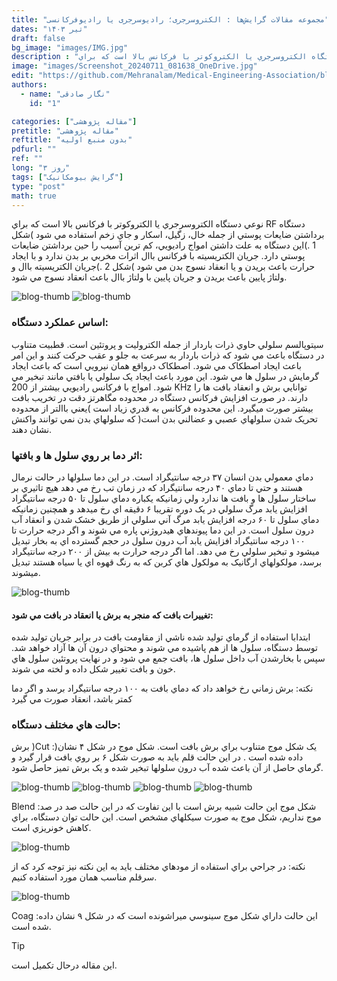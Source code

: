 ```yaml
---
title: "مجموعه مقالات گرایش‌ها : الکتروسرجری؛ رادیوسرجری یا رادیوفرکانسی"
dates: "تیر ۱۴۰۳"
draft: false
bg_image: "images/IMG.jpg"
description : "نوعي دستگاه الکتروسرجري يا الکتروکوتر با فرکانس بالا است که براي RF دستگاه برداشتن ضايعات پوستي از جمله خال، زگيل، اسکار و جاي زخم استفاده مي شود"
image: "images/Screenshot_20240711_081638_OneDrive.jpg"
edit: "https://github.com/Mehranalam/Medical-Engineering-Association/blob/main/content/english/blog/electrosurgery.md"
authors:
  - name: "نگار صادقی"
    id: "1"

categories: ["مقاله پژوهشی"]
pretitle: "مقاله پژوهشی"
reftitle: "بدون منبع اولیه"
pdfurl: ""
ref: ""
long: "۳ روز"
tags: ["گرایش بیومکانیک"]
type: "post"
math: true
---
```

نوعي دستگاه الکتروسرجري يا الکتروکوتر با فرکانس بالا است که براي RF دستگاه 
برداشتن ضايعات پوستي از جمله خال، زگيل، اسکار و جاي زخم استفاده مي شود )شکل 
1 .)اين دستگاه به علت داشتن امواج راديويي، کم ترين آسيب را حين برداشتن ضايعات 
پوستي دارد. جريان الکتريسيته با فرکانس باال اثرات مخربي بر بدن ندارد و با ايجاد 
حرارت باعث بريدن و يا انعقاد نسوج بدن مي شود )شکل 2 .)جريان الکتريسيته باال و 
ولتاژ پايين باعث بريدن و جريان پايين با ولتاژ باال باعث انعقاد نسوج مي شود.

<img src="https://raw.githubusercontent.com/Mehranalam/Medical-Engineering-Association/main/static/images/Screenshot_20240711_081617_OneDrive.jpg" alt="blog-thumb" class="img-fluid w-100">

<img src="https://raw.githubusercontent.com/Mehranalam/Medical-Engineering-Association/main/static/images/Screenshot_20240711_082127_OneDrive.jpg" alt="blog-thumb" class="img-fluid w-100">


### اساس عملکرد دستگاه: 

سيتوپالسم سلولي حاوي ذرات باردار از جمله الکتروليت و پروتئين است. قطبيت متناوب 
در دستگاه باعث مي شود که ذرات باردار به سرعت به جلو و عقب حرکت کنند و اين امر 
باعث ايجاد اصطکاک مي شود. اصطکاک درواقع همان نيرويي است که باعث ايجاد 
گرمايش در سلول ها مي شود. اين مورد باعث ايجاد يک سلولي يا بافتي مانند تبخير مي شود.
امواج با فرکانس راديويي بيشتر از 200 KHz توانايي برش و انعقاد بافت ها را دارند. در 
صورت افزايش فرکانس دستگاه در محدوده مگاهرتز دقت در تخريب بافت بيشتر صورت 
ميگيرد. اين محدوده فرکانس به قدري زياد است )يعني باالتر از محدوده تحريک شدن 
سلولهاي عصبي و عضالني بدن است( که سلولهاي بدن نمي توانند واکنش نشان دهند.

### اثر دما بر روي سلول ها و بافتها:

دماي معمولي بدن انسان ۳۷ درجه سانتيگراد است. در اين دما سلولها در حالت نرمال 
هستند و حتي تا دماي ۴۰ درجه سانتيگراد که در زمان تب رخ مي دهد هيچ تاثيري بر 
ساختار سلول ها و بافت ها ندارد ولي زمانيکه يکباره دماي سلول تا ۵۰ درجه سانتيگراد 
افزايش يابد مرگ سلولي در يک دوره تقريبا ۶ دقيقه اي رخ ميدهد و همچنين زمانيکه 
دماي سلول تا ۶۰ درجه افزايش يابد مرگ آني سلولي از طريق خشک شدن و انعقاد آب 
درون سلول است. در اين دما پيوندهاي هيدروژني پاره مي شوند و اگر درجه حرارت تا 
۱۰۰ درجه سانتيگراد افزايش يابد آب درون سلول در حجم گسترده اي به بخار تبديل ميشود 
و تبخير سلولي رخ مي دهد. اما اگر درجه حرارت به بيش از ۲۰۰ درجه سانتيگراد برسد، 
مولکولهاي ارگانيک به مولکول هاي کربن که به رنگ قهوه اي يا سياه هستند تبديل ميشوند.

<img src="https://raw.githubusercontent.com/Mehranalam/Medical-Engineering-Association/main/static/images/Screenshot_20240711_082507_OneDrive.jpg" alt="blog-thumb" class="img-fluid w-100">

#### تغييرات بافت که منجر به برش يا انعقاد در بافت مي شود:

ابتدابا استفاده از گرماي توليد شده ناشي از مقاومت بافت در برابر جريان توليد شده توسط 
دستگاه، سلول ها از هم پاشيده مي شوند و محتواي درون آن ها آزاد خواهد شد. سپس با 
بخارشدن آب داخل سلول ها، بافت جمع مي شود و در نهايت پروتئين سلول هاي خون و بافت 
تغيير شکل داده و لخته مي شوند.

نکته: برش زماني رخ خواهد داد که دماي بافت به ۱۰۰ درجه سانتيگراد برسد و اگر دما کمتر باشد، انعقاد صورت مي گيرد

### حالت هاي مختلف دستگاه: 

برش )Cut :)يک شکل موج متناوب براي برش بافت است. شکل موج در شکل ۴ نشان 
داده شده است . در اين حالت قلم بايد به صورت شکل ۶ بر روي بافت قرار گيرد و گرماي 
حاصل از آن باعث شده آب درون سلولها تبخير شده و يک برش تميز حاصل شود.

<img src="https://raw.githubusercontent.com/Mehranalam/Medical-Engineering-Association/main/static/images/Screenshot_20240711_083032_OneDrive.jpg" alt="blog-thumb" class="img-fluid w-100">

<img src="https://raw.githubusercontent.com/Mehranalam/Medical-Engineering-Association/main/static/images/Screenshot_20240711_083238_OneDrive.jpg" alt="blog-thumb" class="img-fluid w-100">

<img src="https://raw.githubusercontent.com/Mehranalam/Medical-Engineering-Association/main/static/images/Screenshot_20240711_083413_OneDrive.jpg" alt="blog-thumb" class="img-fluid w-100">

<img src="https://raw.githubusercontent.com/Mehranalam/Medical-Engineering-Association/main/static/images/Screenshot_20240711_083634_OneDrive.jpg" alt="blog-thumb" class="img-fluid w-100">

 
Blend :شکل موج اين حالت شبيه برش است با اين تفاوت که در اين حالت صد در صد موج نداريم، شکل موج به صورت سيکلهاي مشخص است. اين حالت توان دستگاه، براي کاهش خونريزي است.

<img src="https://raw.githubusercontent.com/Mehranalam/Medical-Engineering-Association/main/static/images/Screenshot_20240711_084025_OneDrive.jpg" alt="blog-thumb" class="img-fluid w-100">

نکته: در جراحي براي استفاده از مودهاي مختلف بايد به اين نکته نيز توجه کرد که از سرقلم مناسب همان مورد استفاده کنيم.

<img src="https://raw.githubusercontent.com/Mehranalam/Medical-Engineering-Association/main/static/images/Screenshot_20240711_084751_OneDrive.jpg" alt="blog-thumb" class="img-fluid w-100">

Coag :اين حالت داراي شکل موج سينوسي ميراشونده است که در شکل ۹ نشان داده شده است.

> [!TIP]
> این مقاله درحال تکمیل است.
